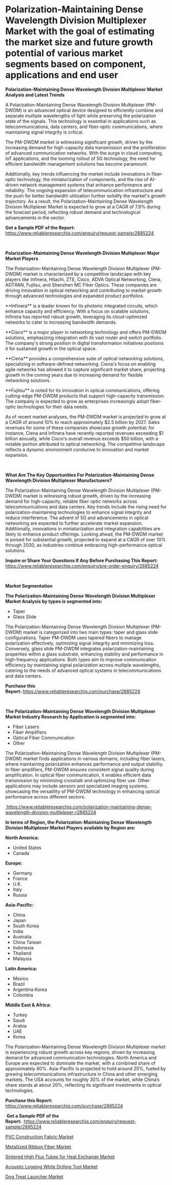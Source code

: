 <p><h1>Polarization-Maintaining Dense Wavelength Division Multiplexer Market with the goal of estimating the market size and future growth potential of various market segments based on component, applications and end user</h1></p><p><strong>Polarization-Maintaining Dense Wavelength Division Multiplexer Market Analysis and Latest Trends</strong></p>
<p><p>A Polarization-Maintaining Dense Wavelength Division Multiplexer (PM-DWDM) is an advanced optical device designed to efficiently combine and separate multiple wavelengths of light while preserving the polarization state of the signals. This technology is essential in applications such as telecommunications, data centers, and fiber-optic communications, where maintaining signal integrity is critical.</p><p>The PM-DWDM market is witnessing significant growth, driven by the increasing demand for high-capacity data transmission and the proliferation of advanced communication networks. With the surge in cloud computing, IoT applications, and the looming rollout of 5G technology, the need for efficient bandwidth management solutions has become paramount. </p><p>Additionally, key trends influencing the market include innovations in fiber-optic technology, the miniaturization of components, and the rise of AI-driven network management systems that enhance performance and reliability. The ongoing expansion of telecommunication infrastructure and the push for better bandwidth utilization further solidify the market's growth trajectory. As a result, the Polarization-Maintaining Dense Wavelength Division Multiplexer Market is expected to grow at a CAGR of 7.9% during the forecast period, reflecting robust demand and technological advancements in the sector.</p></p>
<p><strong>Get a Sample PDF of the Report:&nbsp;</strong> <a href="https://www.reliableresearchiq.com/enquiry/request-sample/2885224?utm_campaign=1137&utm_medium=2&utm_source=Github&utm_content=ia&utm_term=13032025&utm_id=polarization-maintaining-dense-wavelength-division-multiplexer">https://www.reliableresearchiq.com/enquiry/request-sample/2885224</a></p>
<p>&nbsp;</p>
<p><strong>Polarization-Maintaining Dense Wavelength Division Multiplexer Major Market Players</strong></p>
<p><p>The Polarization-Maintaining Dense Wavelength Division Multiplexer (PM-DWDM) market is characterized by a competitive landscape with key players like Infinera, Hitachi, ZTE, Cisco, ADVA Optical Networking, Ciena, ADTRAN, Fujitsu, and Shenzhen MC Fiber Optics. These companies are driving innovation in optical networking and contributing to market growth through advanced technologies and expanded product portfolios.</p><p>**Infinera** is a leader known for its photonic integrated circuits, which enhance capacity and efficiency. With a focus on scalable solutions, Infinera has reported robust growth, leveraging its cloud-optimized networks to cater to increasing bandwidth demands.</p><p>**Cisco** is a major player in networking technology and offers PM-DWDM solutions, emphasizing integration with its vast router and switch portfolio. The company's strong position in digital transformation initiatives positions it for sustained growth in the optical space.</p><p>**Ciena** provides a comprehensive suite of optical networking solutions, specializing in software-defined networking. Ciena's focus on enabling agile networks has allowed it to capture significant market share, projecting growth in the coming years due to increasing demand for flexible networking solutions.</p><p>**Fujitsu** is noted for its innovation in optical communications, offering cutting-edge PM-DWDM products that support high-capacity transmission. The company is expected to grow as enterprises increasingly adopt fiber-optic technologies for their data needs.</p><p>As of recent market analyses, the PM-DWDM market is projected to grow at a CAGR of around 10% to reach approximately $2.5 billion by 2027. Sales revenues for some of these companies showcase growth potential; for instance, Ciena and Infinera have recently reported revenues exceeding $1 billion annually, while Cisco's overall revenue exceeds $50 billion, with a notable portion attributed to optical networking. The competitive landscape reflects a dynamic environment conducive to innovation and market expansion.</p></p>
<p>&nbsp;</p>
<p><strong>What Are The Key Opportunities For Polarization-Maintaining Dense Wavelength Division Multiplexer Manufacturers?</strong></p>
<p><p>The Polarization-Maintaining Dense Wavelength Division Multiplexer (PM-DWDM) market is witnessing robust growth, driven by the increasing demand for high-capacity, reliable fiber optic networks across telecommunications and data centers. Key trends include the rising need for polarization-maintaining technologies to enhance signal integrity and reduce interference. The advent of 5G and advancements in optical networking are expected to further accelerate market expansion. Additionally, innovations in miniaturization and integration capabilities are likely to enhance product offerings. Looking ahead, the PM-DWDM market is poised for substantial growth, projected to expand at a CAGR of over 10% through 2030, as industries continue embracing high-performance optical solutions.</p></p>
<p><strong>Inquire or Share Your Questions If Any Before Purchasing This Report:</strong> <a href="https://www.reliableresearchiq.com/enquiry/pre-order-enquiry/2885224?utm_campaign=1137&utm_medium=2&utm_source=Github&utm_content=ia&utm_term=13032025&utm_id=polarization-maintaining-dense-wavelength-division-multiplexer">https://www.reliableresearchiq.com/enquiry/pre-order-enquiry/2885224</a></p>
<p>&nbsp;</p>
<p><strong>Market Segmentation</strong></p>
<p><strong>The Polarization-Maintaining Dense Wavelength Division Multiplexer Market Analysis by types is segmented into:</strong></p>
<p><ul><li>Taper</li><li>Glass Slide</li></ul></p>
<p><p>The Polarization-Maintaining Dense Wavelength Division Multiplexer (PM-DWDM) market is categorized into two main types: taper and glass slide configurations. Taper PM-DWDM uses tapered fibers to manage polarization effectively, optimizing signal integrity and minimizing loss. Conversely, glass slide PM-DWDM integrates polarization-maintaining properties within a glass substrate, enhancing stability and performance in high-frequency applications. Both types aim to improve communication efficiency by maintaining signal polarization across multiple wavelengths, catering to the needs of advanced optical systems in telecommunications and data centers.</p></p>
<p><strong>Purchase this Report:&nbsp;</strong><a href="https://www.reliableresearchiq.com/purchase/2885224?utm_campaign=1137&utm_medium=2&utm_source=Github&utm_content=ia&utm_term=13032025&utm_id=polarization-maintaining-dense-wavelength-division-multiplexer">https://www.reliableresearchiq.com/purchase/2885224</a></p>
<p>&nbsp;</p>
<p><strong>The Polarization-Maintaining Dense Wavelength Division Multiplexer Market Industry Research by Application is segmented into:</strong></p>
<p><ul><li>Fiber Lasers</li><li>Fiber Amplifiers</li><li>Optical Fiber Communication</li><li>Other</li></ul></p>
<p><p>The Polarization-Maintaining Dense Wavelength Division Multiplexer (PM-DWDM) market finds applications in various domains, including fiber lasers, where maintaining polarization enhances performance and output stability. In fiber amplifiers, PM-DWDM ensures consistent signal quality during amplification. In optical fiber communication, it enables efficient data transmission by minimizing crosstalk and optimizing fiber use. Other applications may include sensors and specialized imaging systems, showcasing the versatility of PM-DWDM technology in enhancing optical performance across different sectors.</p></p>
<p><a href="https://www.reliableresearchiq.com/polarization-maintaining-dense-wavelength-division-multiplexer-r2885224?utm_campaign=1137&utm_medium=2&utm_source=Github&utm_content=ia&utm_term=13032025&utm_id=polarization-maintaining-dense-wavelength-division-multiplexer">&nbsp;https://www.reliableresearchiq.com/polarization-maintaining-dense-wavelength-division-multiplexer-r2885224</a></p>
<p><strong>In terms of Region, the Polarization-Maintaining Dense Wavelength Division Multiplexer Market Players available by Region are:</strong></p>
<p>
    <p> <strong> North America: </strong>
        <ul>
            <li>United States</li>
            <li>Canada</li>
        </ul>
        </p> 
    <p> <strong> Europe: </strong>
        <ul>
            <li>Germany</li>
            <li>France</li>
            <li>U.K.</li>
            <li>Italy</li>
            <li>Russia</li>
        </ul>
        </p> 
    <p> <strong> Asia-Pacific: </strong>
        <ul>
            <li>China</li>
            <li>Japan</li>
            <li>South Korea</li>
            <li>India</li>
            <li>Australia</li>
            <li>China Taiwan</li>
            <li>Indonesia</li>
            <li>Thailand</li>
            <li>Malaysia</li>
        </ul>
        </p> 
    <p> <strong> Latin America: </strong>
        <ul>
            <li>Mexico</li>
            <li>Brazil</li>
            <li>Argentina Korea</li>
            <li>Colombia</li>
        </ul>
        </p> 
    <p> <strong> Middle East & Africa: </strong>
        <ul>
            <li>Turkey</li>
            <li>Saudi</li>
            <li>Arabia</li>
            <li>UAE</li>
            <li>Korea</li>
        </ul>
    </p>
    </p>
<p><p>The Polarization-Maintaining Dense Wavelength Division Multiplexer market is experiencing robust growth across key regions, driven by increasing demand for advanced communication technologies. North America and Europe are expected to dominate the market, with a combined share of approximately 60%. Asia-Pacific is projected to hold around 25%, fueled by growing telecommunications infrastructure in China and other emerging markets. The USA accounts for roughly 30% of the market, while China’s share stands at about 20%, reflecting its significant investments in optical technologies.</p></p>
<p><strong>Purchase this Report: </strong><a href="https://www.reliableresearchiq.com/purchase/2885224?utm_campaign=1137&utm_medium=2&utm_source=Github&utm_content=ia&utm_term=13032025&utm_id=polarization-maintaining-dense-wavelength-division-multiplexer">https://www.reliableresearchiq.com/purchase/2885224</a></p>
<p>&nbsp;<strong>Get a Sample PDF of the Report:&nbsp;&nbsp;</strong><a href="https://www.reliableresearchiq.com/enquiry/request-sample/2885224?utm_campaign=1137&utm_medium=2&utm_source=Github&utm_content=ia&utm_term=13032025&utm_id=polarization-maintaining-dense-wavelength-division-multiplexer">https://www.reliableresearchiq.com/enquiry/request-sample/2885224</a></p>
<p><strong></strong></p>
<p><p><a href="https://github.com/navodfetiya/Market-Research-Report-List-1/blob/main/pvc-construction-fabric-market.md?utm_campaign=1137&utm_medium=2&utm_source=Github&utm_content=ia&utm_term=13032025&utm_id=polarization-maintaining-dense-wavelength-division-multiplexer">PVC Construction Fabric Market</a></p><p><a href="https://github.com/burnicndole/Market-Research-Report-List-1/blob/main/metallized-ribbon-fiber-market.md?utm_campaign=1137&utm_medium=2&utm_source=Github&utm_content=ia&utm_term=13032025&utm_id=polarization-maintaining-dense-wavelength-division-multiplexer">Metallized Ribbon Fiber Market</a></p><p><a href="https://github.com/doganaqev/Market-Research-Report-List-1/blob/main/sintered-high-flux-tubes-for-heat-exchange-market.md?utm_campaign=1137&utm_medium=2&utm_source=Github&utm_content=ia&utm_term=13032025&utm_id=polarization-maintaining-dense-wavelength-division-multiplexer">Sintered High Flux Tubes for Heat Exchange Market</a></p><p><a href="https://github.com/cevzarvargem/Market-Research-Report-List-1/blob/main/acoustic-logging-while-drilling-tool-market.md?utm_campaign=1137&utm_medium=2&utm_source=Github&utm_content=ia&utm_term=13032025&utm_id=polarization-maintaining-dense-wavelength-division-multiplexer">Acoustic Logging While Drilling Tool Market</a></p><p><a href="https://github.com/rutupueyed/Market-Research-Report-List-1/blob/main/dog-treat-launcher-market.md?utm_campaign=1137&utm_medium=2&utm_source=Github&utm_content=ia&utm_term=13032025&utm_id=polarization-maintaining-dense-wavelength-division-multiplexer">Dog Treat Launcher Market</a></p></p>